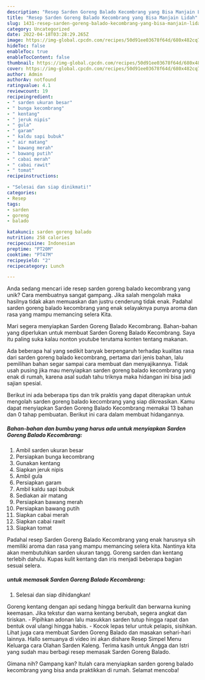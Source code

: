 ```yaml
---
description: "Resep Sarden Goreng Balado Kecombrang yang Bisa Manjain Lidah"
title: "Resep Sarden Goreng Balado Kecombrang yang Bisa Manjain Lidah"
slug: 1431-resep-sarden-goreng-balado-kecombrang-yang-bisa-manjain-lidah
category: Uncategorized
date: 2022-04-18T03:28:29.265Z
image: https://img-global.cpcdn.com/recipes/50d91ee03678f64d/680x482cq70/sarden-goreng-balado-kecombrang-foto-resep-utama.jpg
hideToc: false
enableToc: true
enableTocContent: false
thumbnail: https://img-global.cpcdn.com/recipes/50d91ee03678f64d/680x482cq70/sarden-goreng-balado-kecombrang-foto-resep-utama.jpg
cover: https://img-global.cpcdn.com/recipes/50d91ee03678f64d/680x482cq70/sarden-goreng-balado-kecombrang-foto-resep-utama.jpg
author: Admin
authorAv: notfound
ratingvalue: 4.1
reviewcount: 19
recipeingredient:
- " sarden ukuran besar"
- " bunga kecombrang"
- " kentang"
- " jeruk nipis"
- " gula"
- " garam"
- " kaldu sapi bubuk"
- " air matang"
- " bawang merah"
- " bawang putih"
- " cabai merah"
- " cabai rawit"
- " tomat"
recipeinstructions:

- "Selesai dan siap dinikmati!"
categories:
- Resep
tags:
- sarden
- goreng
- balado

katakunci: sarden goreng balado 
nutrition: 258 calories
recipecuisine: Indonesian
preptime: "PT20M"
cooktime: "PT47M"
recipeyield: "2"
recipecategory: Lunch

---
```





Anda sedang mencari ide resep sarden goreng balado kecombrang yang unik? Cara membuatnya sangat gampang. Jika salah mengolah maka hasilnya tidak akan memuaskan dan justru cenderung tidak enak. Padahal sarden goreng balado kecombrang yang enak selayaknya punya aroma dan rasa yang mampu memancing selera Kita.





Mari segera menyiapkan Sarden Goreng Balado Kecombrang. Bahan-bahan yang diperlukan untuk membuat Sarden Goreng Balado Kecombrang. Saya itu paling suka kalau nonton youtube terutama konten tentang makanan.

Ada beberapa hal yang sedikit banyak berpengaruh terhadap kualitas rasa dari sarden goreng balado kecombrang, pertama dari jenis bahan, lalu pemilihan bahan segar sampai cara membuat dan menyajikannya. Tidak usah pusing jika mau menyiapkan sarden goreng balado kecombrang yang enak di rumah, karena asal sudah tahu triknya maka hidangan ini bisa jadi sajian spesial.






Berikut ini ada beberapa tips dan trik praktis yang dapat diterapkan untuk mengolah sarden goreng balado kecombrang yang siap dikreasikan. Kamu dapat menyiapkan Sarden Goreng Balado Kecombrang memakai 13 bahan dan 0 tahap pembuatan. Berikut ini cara dalam membuat hidangannya.

<!--inarticleads1-->

##### Bahan-bahan dan bumbu yang harus ada untuk menyiapkan Sarden Goreng Balado Kecombrang:

1. Ambil  sarden ukuran besar
1. Persiapkan  bunga kecombrang
1. Gunakan  kentang
1. Siapkan  jeruk nipis
1. Ambil  gula
1. Persiapkan  garam
1. Ambil  kaldu sapi bubuk
1. Sediakan  air matang
1. Persiapkan  bawang merah
1. Persiapkan  bawang putih
1. Siapkan  cabai merah
1. Siapkan  cabai rawit
1. Siapkan  tomat


Padahal resep Sarden Goreng Balado Kecombrang yang enak harusnya sih memiliki aroma dan rasa yang mampu memancing selera kita. Nantinya kita akan membutuhkan sarden ukuran tangg. Goreng sarden dan kentang terlebih dahulu. Kupas kulit kentang dan iris menjadi beberapa bagian sesuai selera. 

<!--inarticleads2-->

#####  untuk memasak Sarden Goreng Balado Kecombrang:


1. Selesai dan siap dihidangkan!

Goreng kentang dengan api sedang hingga berkulit dan berwarna kuning keemasan. Jika tekstur dan warna kentang berubah, segera angkat dan tiriskan. - Pipihkan adonan lalu masukkan sarden tutup hingga rapat dan bentuk oval ulangi hingga habis. - Kocok lepas telur untuk pelapis, sisihkan. Lihat juga cara membuat Sarden Goreng Balado dan masakan sehari-hari lainnya. Hallo semuanya di video ini akan dishare Resep Simpel Menu Keluarga cara Olahan Sarden Kaleng. Terima kasih untuk Angga dan Istri yang sudah mau berbagi resep memasak Sarden Goreng Balado. 

Gimana nih? Gampang kan? Itulah cara menyiapkan sarden goreng balado kecombrang yang bisa anda praktikkan di rumah. Selamat mencoba!
